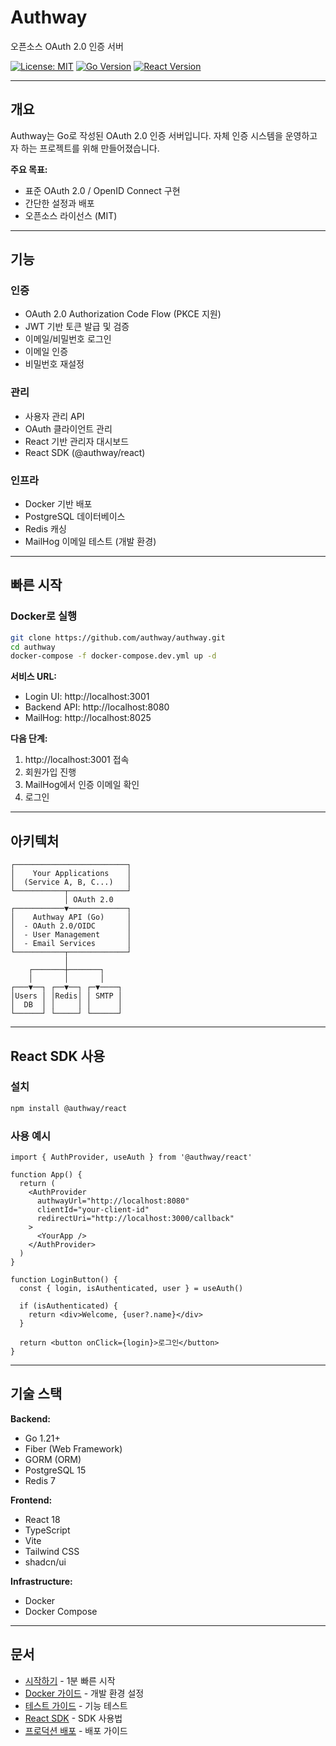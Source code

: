 # Authway

오픈소스 OAuth 2.0 인증 서버

[![License: MIT](https://img.shields.io/badge/License-MIT-yellow.svg)](https://opensource.org/licenses/MIT)
[![Go Version](https://img.shields.io/badge/Go-1.21+-00ADD8?style=flat&logo=go)](https://golang.org)
[![React Version](https://img.shields.io/badge/React-18+-61DAFB?style=flat&logo=react)](https://reactjs.org)

---

## 개요

Authway는 Go로 작성된 OAuth 2.0 인증 서버입니다. 자체 인증 시스템을 운영하고자 하는 프로젝트를 위해 만들어졌습니다.

**주요 목표:**
- 표준 OAuth 2.0 / OpenID Connect 구현
- 간단한 설정과 배포
- 오픈소스 라이선스 (MIT)

---

## 기능

### 인증
- OAuth 2.0 Authorization Code Flow (PKCE 지원)
- JWT 기반 토큰 발급 및 검증
- 이메일/비밀번호 로그인
- 이메일 인증
- 비밀번호 재설정

### 관리
- 사용자 관리 API
- OAuth 클라이언트 관리
- React 기반 관리자 대시보드
- React SDK (@authway/react)

### 인프라
- Docker 기반 배포
- PostgreSQL 데이터베이스
- Redis 캐싱
- MailHog 이메일 테스트 (개발 환경)

---

## 빠른 시작

### Docker로 실행

```bash
git clone https://github.com/authway/authway.git
cd authway
docker-compose -f docker-compose.dev.yml up -d
```

**서비스 URL:**
- Login UI: http://localhost:3001
- Backend API: http://localhost:8080
- MailHog: http://localhost:8025

**다음 단계:**
1. http://localhost:3001 접속
2. 회원가입 진행
3. MailHog에서 인증 이메일 확인
4. 로그인

---

## 아키텍처

```
┌─────────────────────────┐
│    Your Applications    │
│  (Service A, B, C...)   │
└───────────┬─────────────┘
            │ OAuth 2.0
┌───────────▼─────────────┐
│    Authway API (Go)     │
│  - OAuth 2.0/OIDC       │
│  - User Management      │
│  - Email Services       │
└───────────┬─────────────┘
            │
    ┌───────┼───────┐
    │       │       │
┌───▼──┐ ┌──▼──┐ ┌─▼────┐
│Users │ │Redis│ │ SMTP │
│  DB  │ │     │ │      │
└──────┘ └─────┘ └──────┘
```

---

## React SDK 사용

### 설치

```bash
npm install @authway/react
```

### 사용 예시

```tsx
import { AuthProvider, useAuth } from '@authway/react'

function App() {
  return (
    <AuthProvider
      authwayUrl="http://localhost:8080"
      clientId="your-client-id"
      redirectUri="http://localhost:3000/callback"
    >
      <YourApp />
    </AuthProvider>
  )
}

function LoginButton() {
  const { login, isAuthenticated, user } = useAuth()

  if (isAuthenticated) {
    return <div>Welcome, {user?.name}</div>
  }

  return <button onClick={login}>로그인</button>
}
```

---

## 기술 스택

**Backend:**
- Go 1.21+
- Fiber (Web Framework)
- GORM (ORM)
- PostgreSQL 15
- Redis 7

**Frontend:**
- React 18
- TypeScript
- Vite
- Tailwind CSS
- shadcn/ui

**Infrastructure:**
- Docker
- Docker Compose

---

## 문서

- [시작하기](./START-HERE.md) - 1분 빠른 시작
- [Docker 가이드](./DOCKER-GUIDE.md) - 개발 환경 설정
- [테스트 가이드](./TESTING-GUIDE.md) - 기능 테스트
- [React SDK](./packages/sdk/react/README.md) - SDK 사용법
- [프로덕션 배포](./PRODUCTION-DEPLOYMENT.md) - 배포 가이드